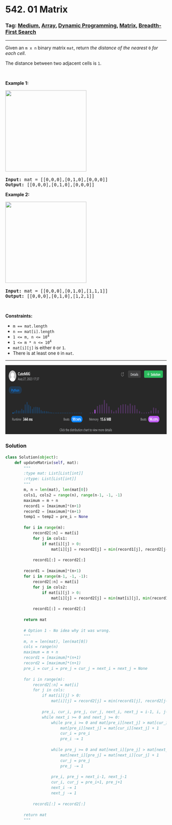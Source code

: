# 542. 01 Matrix
### Tag: [Medium](https://github.com/TheOnlyMiki/LeetCode-For-Fun/tree/main#medium-level), [Array](https://github.com/TheOnlyMiki/LeetCode-For-Fun/tree/main#array), [Dynamic Programming](https://github.com/TheOnlyMiki/LeetCode-For-Fun/tree/main#dynamic-programming), [Matrix](https://github.com/TheOnlyMiki/LeetCode-For-Fun/tree/main#matrix), [Breadth-First Search](https://github.com/TheOnlyMiki/LeetCode-For-Fun/tree/main#breadth-first-search)
---
<div class="px-5 pt-4"><div class="flex"></div><div class="xFUwe" data-track-load="description_content"><p>Given an <code>m x n</code> binary matrix <code>mat</code>, return <em>the distance of the nearest </em><code>0</code><em> for each cell</em>.</p>

<p>The distance between two adjacent cells is <code>1</code>.</p>

<p>&nbsp;</p>
<p><strong class="example">Example 1:</strong></p>
<img alt="" src="https://assets.leetcode.com/uploads/2021/04/24/01-1-grid.jpg" style="width: 253px; height: 253px;">
<pre><strong>Input:</strong> mat = [[0,0,0],[0,1,0],[0,0,0]]
<strong>Output:</strong> [[0,0,0],[0,1,0],[0,0,0]]
</pre>

<p><strong class="example">Example 2:</strong></p>
<img alt="" src="https://assets.leetcode.com/uploads/2021/04/24/01-2-grid.jpg" style="width: 253px; height: 253px;">
<pre><strong>Input:</strong> mat = [[0,0,0],[0,1,0],[1,1,1]]
<strong>Output:</strong> [[0,0,0],[0,1,0],[1,2,1]]
</pre>

<p>&nbsp;</p>
<p><strong>Constraints:</strong></p>

<ul>
	<li><code>m == mat.length</code></li>
	<li><code>n == mat[i].length</code></li>
	<li><code>1 &lt;= m, n &lt;= 10<sup>4</sup></code></li>
	<li><code>1 &lt;= m * n &lt;= 10<sup>4</sup></code></li>
	<li><code>mat[i][j]</code> is either <code>0</code> or <code>1</code>.</li>
	<li>There is at least one <code>0</code> in <code>mat</code>.</li>
</ul>
</div></div>

---
<img src="Submit.png" width="700" height="215" />

### Solution

```python
class Solution(object):
    def updateMatrix(self, mat):
        """
        :type mat: List[List[int]]
        :rtype: List[List[int]]
        """
        m, n = len(mat), len(mat[0])
        cols1, cols2 = range(n), range(n-1, -1, -1)
        maximum = m + n
        record1 = [maximum]*(n+1)
        record2 = [maximum]*(n+1)
        temp1 = temp2 = pre_i = None
    
        for i in range(m):
            record2[:n] = mat[i]
            for j in cols1:
                if mat[i][j] > 0:
                    mat[i][j] = record2[j] = min(record1[j], record2[j-1]) + 1

            record1[:] = record2[:]
        
        record1 = [maximum]*(n+1)
        for i in range(m-1, -1, -1):
            record2[:n] = mat[i]
            for j in cols2:
                if mat[i][j] > 0:
                    mat[i][j] = record2[j] = min(mat[i][j], min(record1[j], record2[j+1]) + 1)

            record1[:] = record2[:]
        
        return mat

        # Option 1 - No idea why it was wrong.
        """
        m, n = len(mat), len(mat[0])
        cols = range(n)
        maximum = m + n
        record1 = [maximum]*(n+1)
        record2 = [maximum]*(n+1)
        pre_i = cur_i = pre_j = cur_j = next_i = next_j = None
    
        for i in range(m):
            record2[:n] = mat[i]
            for j in cols:
                if mat[i][j] > 0:
                    mat[i][j] = record2[j] = min(record1[j], record2[j-1]) + 1
                
                pre_i, cur_i, pre_j, cur_j, next_i, next_j = i-1, i, j-1, j, i, j
                while next_i >= 0 and next_j >= 0:
                    while pre_i >= 0 and mat[pre_i][next_j] > mat[cur_i][next_j] + 1:
                        mat[pre_i][next_j] = mat[cur_i][next_j] + 1
                        cur_i = pre_i
                        pre_i -= 1

                    while pre_j >= 0 and mat[next_i][pre_j] > mat[next_i][cur_j] + 1:
                        mat[next_i][pre_j] = mat[next_i][cur_j] + 1
                        cur_j = pre_j
                        pre_j -= 1

                    pre_i, pre_j = next_i-1, next_j-1
                    cur_i, cur_j = pre_i+1, pre_j+1
                    next_i -= 1
                    next_j -= 1

            record1[:] = record2[:]
        
        return mat
        """
```

